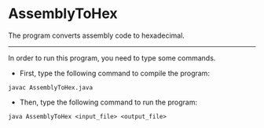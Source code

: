 # AssemblyToHex

The program converts assembly code to hexadecimal.

---
In order to run this program, you need to type some commands.

* First, type the following command to compile the program:
```
javac AssemblyToHex.java
```

* Then, type the following command to run the program:
```
java AssemblyToHex <input_file> <output_file>
```